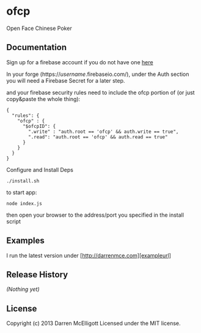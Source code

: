 # ofcp

Open Face Chinese Poker

## Documentation

Sign up for a firebase account if you do not have one [here][firebase]

[firebase]: http://www.firebase.com

In your forge (https://_username_.firebaseio.com/), under the Auth section you will need a Firebase Secret for a later step.

and your firebase security rules need to include the ofcp portion of (or just copy&paste the whole thing):

```
{
  "rules": {
    "ofcp" : {
      "$ofcpID": {
        ".write" : "auth.root == 'ofcp' && auth.write == true",
        ".read": "auth.root == 'ofcp' && auth.read == true"
      }
    }
  }
}
```

Configure and Install Deps

```
./install.sh
```

to start app:

```
node index.js
```

then open your browser to the address/port you specified in the install script

## Examples
I run the latest version under [http://darrenmce.com][exampleurl]

[exampleurl]: http://darrenmce.com

## Release History
_(Nothing yet)_

## License
Copyright (c) 2013 Darren McElligott
Licensed under the MIT license.
